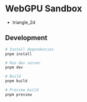 # WebGPU Sandbox

- triangle_2d

## Development

```sh
# Install dependencies
pnpm install

# Run dev server
pnpm dev

# Build
pnpm build

# Preview build
pnpm preview
```
